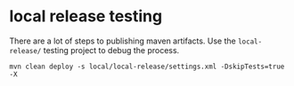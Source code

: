 # local release testing

There are a lot of steps to publishing maven artifacts. Use the `local-release/` testing project to debug the process.

`mvn clean deploy -s local/local-release/settings.xml -DskipTests=true -X`